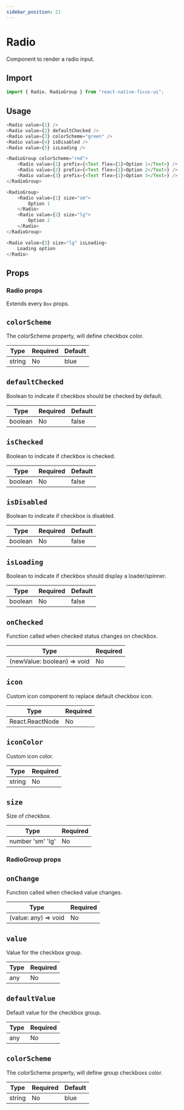 ```yaml
---
sidebar_position: 21
---
```


# Radio

Component to render a radio input.

## Import

```js
import { Radio, RadioGroup } from "react-native-ficus-ui";
```

## Usage

```js
<Radio value={1} />
<Radio value={2} defaultChecked />
<Radio value={3} colorScheme="green" />
<Radio value={4} isDisabled />
<Radio value={5} isLoading />

<RadioGroup colorScheme="red">
    <Radio value={1} prefix={<Text flex={1}>Option 1</Text>} />
    <Radio value={2} prefix={<Text flex={1}>Option 2</Text>} />
    <Radio value={3} prefix={<Text flex={1}>Option 3</Text>} />
</RadioGroup>

<RadioGroup>
    <Radio value={1} size="sm">
        Option 1
    </Radio>
    <Radio value={2} size="lg">
        Option 2
    </Radio>
</RadioGroup>

<Radio value={3} size="lg" isLoading>
    Loading option
</Radio>
```

## Props

### Radio props

Extends every `Box` props.

`colorScheme`
---
The colorScheme property, will define checkbox color.

|Type|Required|Default|
|---|---|---|
|string|No|blue|

`defaultChecked`
---
Boolean to indicate if checkbox should be checked by default.

|Type|Required|Default|
|---|---|---|
|boolean|No|false|

`isChecked`
---
Boolean to indicate if checkbox is checked.

|Type|Required|Default|
|---|---|---|
|boolean|No|false|

`isDisabled`
---
Boolean to indicate if checkbox is disabled.

|Type|Required|Default|
|---|---|---|
|boolean|No|false|

`isLoading`
---
Boolean to indicate if checkbox should display a loader/spinner.

|Type|Required|Default|
|---|---|---|
|boolean|No|false|

`onChecked`
---
Function called when checked status changes on checkbox.

|Type|Required|
|---|---|
|(newValue: boolean) => void|No|

`icon`
---
Custom icon component to replace default checkbox icon.

|Type|Required|
|---|---|
|React.ReactNode|No|

`iconColor`
---
Custom icon color.

|Type|Required|
|---|---|
|string|No|

`size`
---
Size of checkbox.

|Type|Required|
|---|---|
|number 'sm' 'lg'|No|

### RadioGroup props

`onChange`
---
Function called when checked value changes.

|Type|Required|
|---|---|
|(value: any) => void|No|

`value`
---
Value for the checkbox group.

|Type|Required|
|---|---|
|any|No|

`defaultValue`
---
Default value for the checkbox group.

|Type|Required|
|---|---|
|any|No|

`colorScheme`
---
The colorScheme property, will define group checkboxs color.

|Type|Required|Default|
|---|---|---|
|string|No|blue|